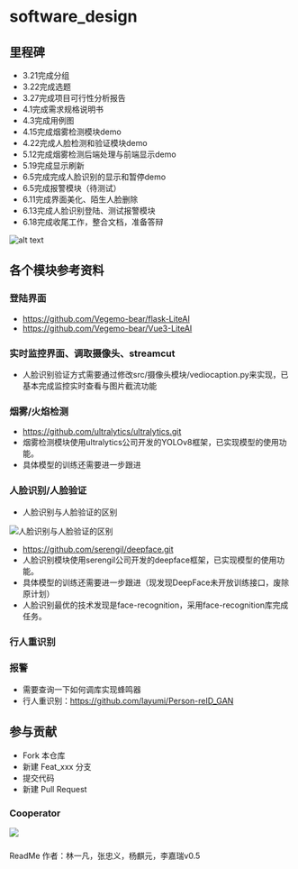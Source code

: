 # software_design

## 里程碑
- 3.21完成分组
- 3.22完成选题
- 3.27完成项目可行性分析报告
- 4.1完成需求规格说明书
- 4.3完成用例图
- 4.15完成烟雾检测模块demo
- 4.22完成人脸检测和验证模块demo
- 5.12完成烟雾检测后端处理与前端显示demo
- 5.19完成显示刷新
- 6.5完成完成人脸识别的显示和暂停demo
- 6.5完成报警模块（待测试）
- 6.11完成界面美化、陌生人脸删除
- 6.13完成人脸识别登陆、测试报警模块
- 6.18完成收尾工作，整合文档，准备答辩

![alt text](pictures/whiteboard_exported_image.png)

## 各个模块参考资料
### 登陆界面
- https://github.com/Vegemo-bear/flask-LiteAI
- https://github.com/Vegemo-bear/Vue3-LiteAI
### 实时监控界面、调取摄像头、streamcut
- 人脸识别验证方式需要通过修改src/摄像头模块/vediocaption.py来实现，已基本完成监控实时查看与图片截流功能
### 烟雾/火焰检测
- https://github.com/ultralytics/ultralytics.git
- 烟雾检测模块使用ultralytics公司开发的YOLOv8框架，已实现模型的使用功能。
- 具体模型的训练还需要进一步跟进
### 人脸识别/人脸验证
- 人脸识别与人脸验证的区别

![人脸识别与人脸验证的区别](pictures/人脸识别与人脸验证.png)
- https://github.com/serengil/deepface.git
- 人脸识别模块使用serengil公司开发的deepface框架，已实现模型的使用功能。
- 具体模型的训练还需要进一步跟进（现发现DeepFace未开放训练接口，废除原计划）
- 人脸识别最优的技术发现是face-recognition，采用face-recognition库完成任务。
### 行人重识别
### 报警
- 需要查询一下如何调库实现蜂鸣器
- 行人重识别：https://github.com/layumi/Person-reID_GAN
## 参与贡献
- Fork 本仓库
- 新建 Feat_xxx 分支
- 提交代码
- 新建 Pull Request
### Cooperator
<a href="https://github.com/Justjustifyjudge/software_design/graphs/contributors">
  <img src="https://contrib.rocks/image?repo=Justjustifyjudge/software_design" />
</a>

###
ReadMe 作者：林一凡，张忠义，杨麒元，李嘉瑞v0.5
